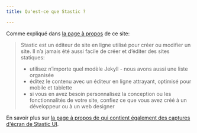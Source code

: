 ```yaml
---
title: Qu'est-ce que Stastic ?

---
```

Comme expliqué dans [la page à propos](/a_propos) de ce site:

> Stastic est un éditeur de site en ligne utilisé pour créer ou modifier un site. 
> Il n’a jamais été aussi facile de créer et d’éditer des sites statiques:
> * utilisez n’importe quel modèle Jekyll - nous avons aussi une liste organisée
> * éditez le contenu avec un éditeur en ligne attrayant, optimisé pour mobile et tablette
> * si vous en avez besoin personnalisez la conception ou les fonctionnalités de votre site, confiez ce que vous avez créé à un développeur ou à un web designer

En savoir plus sur [la page à propos de qui contient également des captures d'écran de Stastic UI](/a_propos).
